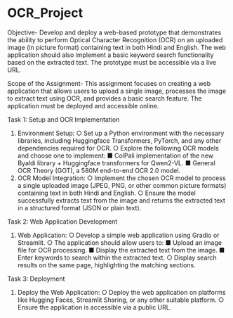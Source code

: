 # OCR_Project

Objective-
Develop and deploy a web-based prototype that demonstrates the ability to perform Optical
Character Recognition (OCR) on an uploaded image (in picture format) containing text in both
Hindi and English. The web application should also implement a basic keyword search
functionality based on the extracted text. The prototype must be accessible via a live URL.

Scope of the Assignment-
This assignment focuses on creating a web application that allows users to upload a single
image, processes the image to extract text using OCR, and provides a basic search feature.
The application must be deployed and accessible online.

Task 1: Setup and OCR Implementation
1. Environment Setup:
○ Set up a Python environment with the necessary libraries, including Huggingface
Transformers, PyTorch, and any other dependencies required for OCR.
○ Explore the following OCR models and choose one to implement:
■ ColPali implementation of the new Byaldi library + Huggingface
transformers for Qwen2-VL.
■ General OCR Theory (GOT), a 580M end-to-end OCR 2.0 model.
3. OCR Model Integration:
○ Implement the chosen OCR model to process a single uploaded image (JPEG,
PNG, or other common picture formats) containing text in both Hindi and English.
○ Ensure the model successfully extracts text from the image and returns the
extracted text in a structured format (JSON or plain text).

Task 2: Web Application Development
1. Web Application:
○ Develop a simple web application using Gradio or Streamlit.
○ The application should allow users to:
■ Upload an image file for OCR processing.
■ Display the extracted text from the image.
■ Enter keywords to search within the extracted text.
○ Display search results on the same page, highlighting the matching sections.

Task 3: Deployment
1. Deploy the Web Application:
○ Deploy the web application on platforms like Hugging Faces, Streamlit Sharing,
or any other suitable platform.
○ Ensure the application is accessible via a public URL.
